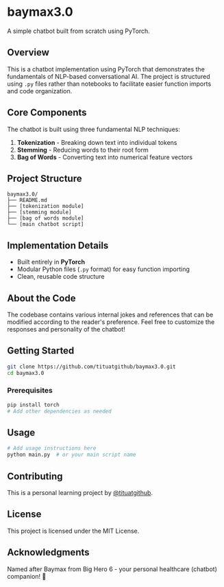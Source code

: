 # baymax3.0

A simple chatbot built from scratch using PyTorch.

## Overview

This is a chatbot implementation using PyTorch that demonstrates the fundamentals of NLP-based conversational AI. The project is structured using `.py` files rather than notebooks to facilitate easier function imports and code organization.

## Core Components

The chatbot is built using three fundamental NLP techniques:

1. **Tokenization** - Breaking down text into individual tokens
2. **Stemming** - Reducing words to their root form
3. **Bag of Words** - Converting text into numerical feature vectors

## Project Structure

```
baymax3.0/
├── README.md
├── [tokenization module]
├── [stemming module]
├── [bag of words module]
└── [main chatbot script]
```

## Implementation Details

- Built entirely in **PyTorch**
- Modular Python files (`.py` format) for easy function importing
- Clean, reusable code structure

## About the Code

The codebase contains various internal jokes and references that can be modified according to the reader's preference. Feel free to customize the responses and personality of the chatbot!

## Getting Started

```bash
git clone https://github.com/tituatgithub/baymax3.0.git
cd baymax3.0
```

### Prerequisites

```bash
pip install torch
# Add other dependencies as needed
```

## Usage

```python
# Add usage instructions here
python main.py  # or your main script name
```

## Contributing

This is a personal learning project by [@tituatgithub](https://github.com/tituatgithub).

## License

This project is licensed under the MIT License.

## Acknowledgments

Named after Baymax from Big Hero 6 - your personal healthcare (chatbot) companion! 🤖
